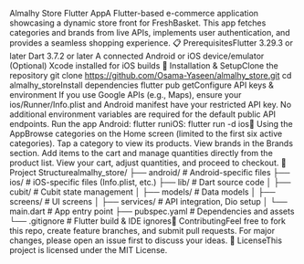 Almalhy Store Flutter AppA Flutter-based e-commerce application showcasing a dynamic store front for FreshBasket. This app fetches categories and brands from live APIs, implements user authentication, and provides a seamless shopping experience.
📋 PrerequisitesFlutter 3.29.3 or later
Dart 3.7.2 or later
A connected Android or iOS device/emulator
(Optional) Xcode installed for iOS builds
🔧 Installation & SetupClone the repository
git clone https://github.com/Osama-Yaseen/almalhy_store.git
cd almalhy_storeInstall dependencies
flutter pub getConfigure API keys & environment
If you use Google APIs (e.g., Maps), ensure your ios/Runner/Info.plist and Android manifest have your restricted API key.
No additional environment variables are required for the default public API endpoints.
Run the app
Android:
flutter runiOS:
flutter run -d ios🚀 Using the AppBrowse categories on the Home screen (limited to the first six active categories).
Tap a category to view its products.
View brands in the Brands section.
Add items to the cart and manage quantities directly from the product list.
View your cart, adjust quantities, and proceed to checkout.
📁 Project Structurealmalhy_store/
├── android/            # Android-specific files
├── ios/                # iOS-specific files (Info.plist, etc.)
├── lib/                # Dart source code
│   ├── cubit/          # Cubit state management
│   ├── models/         # Data models
│   ├── screens/        # UI screens
│   ├── services/       # API integration, Dio setup
│   └── main.dart       # App entry point
├── pubspec.yaml        # Dependencies and assets
└── .gitignore          # Flutter build & IDE ignores🤝 ContributingFeel free to fork this repo, create feature branches, and submit pull requests. For major changes, please open an issue first to discuss your ideas.
📄 LicenseThis project is licensed under the MIT License.

